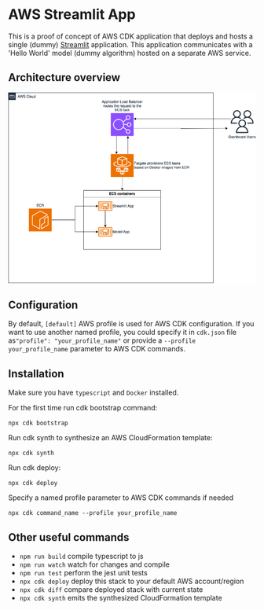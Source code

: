 # AWS Streamlit App

This is a proof of concept of AWS CDK application that deploys and hosts a single (dummy)
[Streamlit](https://github.com/streamlit/streamlit?tab=readme-ov-file#quickstart) application. This application communicates with a 'Hello World' model
(dummy algorithm) hosted on a separate AWS service.


## Architecture overview

![alt text](https://github.com/Tannheuser/aws-streamlit/blob/main/misc/diagram-poc.png?raw=true)

## Configuration

By default, `[default]` AWS profile is used for AWS CDK configuration.
If you want to use another named profile, you could specify it in `cdk.json` file as`"profile": "your_profile_name"`
or provide a `--profile your_profile_name` parameter to AWS CDK commands.

## Installation

Make sure you have `typescript` and `Docker` installed.

For the first time run cdk bootstrap command:

```console
npx cdk bootstrap
```

Run cdk synth to synthesize an AWS CloudFormation template:

```console
npx cdk synth
```

Run cdk deploy:

```console
npx cdk deploy
```

Specify a named profile parameter to AWS CDK commands if needed
```console
npx cdk command_name --profile your_profile_name
```

## Other useful commands
* `npm run build`   compile typescript to js
* `npm run watch`   watch for changes and compile
* `npm run test`    perform the jest unit tests
* `npx cdk deploy`  deploy this stack to your default AWS account/region
* `npx cdk diff`    compare deployed stack with current state
* `npx cdk synth`   emits the synthesized CloudFormation template

